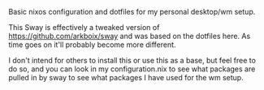 Basic nixos configuration and dotfiles for my personal desktop/wm setup.

This Sway is effectively a tweaked version of https://github.com/arkboix/sway and was based on the dotfiles here. As time goes on it'll probably become more different.

I don't intend for others to install this or use this as a base, but feel free to do so, and you can look in my configuration.nix to see what packages are pulled in by sway to see what packages I have used for the wm setup.
